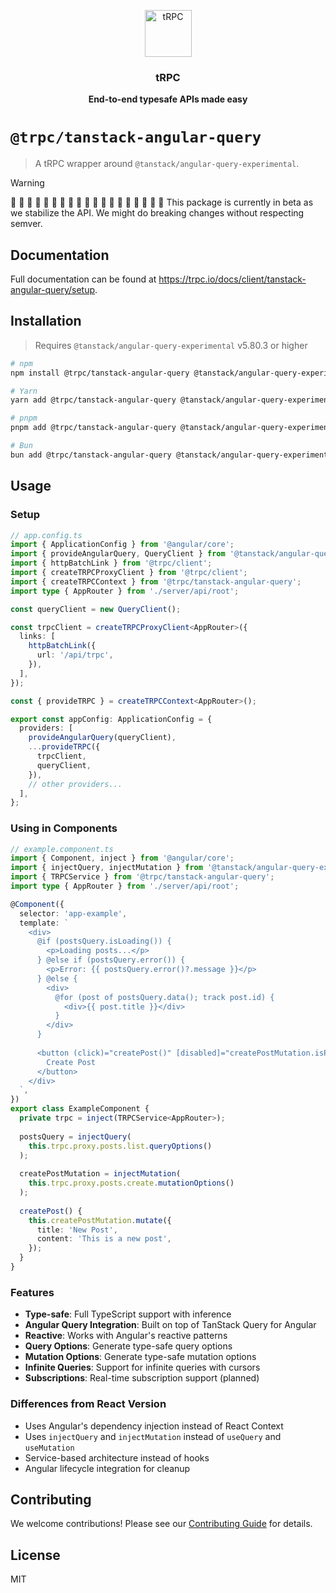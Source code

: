 <p align="center">
  <a href="https://trpc.io/"><img src="https://assets.trpc.io/icons/svgs/blue-bg-rounded.svg" alt="tRPC" height="75"/></a>
</p>

<h3 align="center">tRPC</h3>

<p align="center">
  <strong>End-to-end typesafe APIs made easy</strong>
</p>

# `@trpc/tanstack-angular-query`

> A tRPC wrapper around `@tanstack/angular-query-experimental`.

> [!WARNING]
>
> 🚧 🚧 🚧 🚧 🚧 🚧 🚧 🚧 🚧 🚧 🚧 🚧 🚧 🚧 🚧 🚧 🚧 🚧 🚧
> This package is currently in beta as we stabilize the API. We might do breaking changes without respecting semver.

## Documentation

Full documentation can be found at https://trpc.io/docs/client/tanstack-angular-query/setup.

## Installation

> Requires `@tanstack/angular-query-experimental` v5.80.3 or higher

```bash
# npm
npm install @trpc/tanstack-angular-query @tanstack/angular-query-experimental

# Yarn
yarn add @trpc/tanstack-angular-query @tanstack/angular-query-experimental

# pnpm
pnpm add @trpc/tanstack-angular-query @tanstack/angular-query-experimental

# Bun
bun add @trpc/tanstack-angular-query @tanstack/angular-query-experimental
```

## Usage

### Setup

```typescript
// app.config.ts
import { ApplicationConfig } from '@angular/core';
import { provideAngularQuery, QueryClient } from '@tanstack/angular-query-experimental';
import { httpBatchLink } from '@trpc/client';
import { createTRPCProxyClient } from '@trpc/client';
import { createTRPCContext } from '@trpc/tanstack-angular-query';
import type { AppRouter } from './server/api/root';

const queryClient = new QueryClient();

const trpcClient = createTRPCProxyClient<AppRouter>({
  links: [
    httpBatchLink({
      url: '/api/trpc',
    }),
  ],
});

const { provideTRPC } = createTRPCContext<AppRouter>();

export const appConfig: ApplicationConfig = {
  providers: [
    provideAngularQuery(queryClient),
    ...provideTRPC({
      trpcClient,
      queryClient,
    }),
    // other providers...
  ],
};
```

### Using in Components

```typescript
// example.component.ts
import { Component, inject } from '@angular/core';
import { injectQuery, injectMutation } from '@tanstack/angular-query-experimental';
import { TRPCService } from '@trpc/tanstack-angular-query';
import type { AppRouter } from './server/api/root';

@Component({
  selector: 'app-example',
  template: `
    <div>
      @if (postsQuery.isLoading()) {
        <p>Loading posts...</p>
      } @else if (postsQuery.error()) {
        <p>Error: {{ postsQuery.error()?.message }}</p>
      } @else {
        <div>
          @for (post of postsQuery.data(); track post.id) {
            <div>{{ post.title }}</div>
          }
        </div>
      }
      
      <button (click)="createPost()" [disabled]="createPostMutation.isPending()">
        Create Post
      </button>
    </div>
  `,
})
export class ExampleComponent {
  private trpc = inject(TRPCService<AppRouter>);
  
  postsQuery = injectQuery(
    this.trpc.proxy.posts.list.queryOptions()
  );
  
  createPostMutation = injectMutation(
    this.trpc.proxy.posts.create.mutationOptions()
  );
  
  createPost() {
    this.createPostMutation.mutate({
      title: 'New Post',
      content: 'This is a new post',
    });
  }
}
```

### Features

- **Type-safe**: Full TypeScript support with inference
- **Angular Query Integration**: Built on top of TanStack Query for Angular
- **Reactive**: Works with Angular's reactive patterns
- **Query Options**: Generate type-safe query options
- **Mutation Options**: Generate type-safe mutation options
- **Infinite Queries**: Support for infinite queries with cursors
- **Subscriptions**: Real-time subscription support (planned)

### Differences from React Version

- Uses Angular's dependency injection instead of React Context
- Uses `injectQuery` and `injectMutation` instead of `useQuery` and `useMutation`
- Service-based architecture instead of hooks
- Angular lifecycle integration for cleanup

## Contributing

We welcome contributions! Please see our [Contributing Guide](../../CONTRIBUTING.md) for details.

## License

MIT